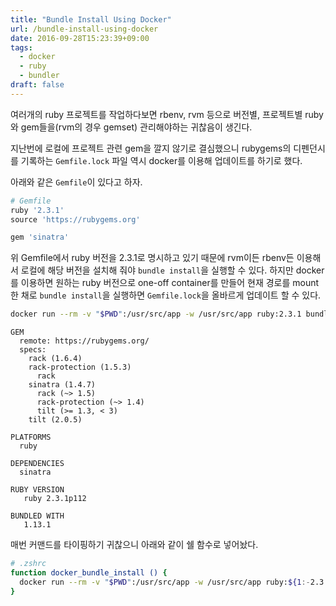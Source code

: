 ```yaml
---
title: "Bundle Install Using Docker"
url: /bundle-install-using-docker
date: 2016-09-28T15:23:39+09:00
tags:
  - docker
  - ruby
  - bundler
draft: false
---
```


여러개의 ruby 프로젝트를 작업하다보면 rbenv, rvm 등으로 버전별, 프로젝트별 ruby와 gem들을(rvm의 경우 gemset) 관리해야하는 귀찮음이 생긴다.

지난번에 로컬에 프로젝트 관련 gem을 깔지 않기로 결심했으니 rubygems의 디펜던시를 기록하는 `Gemfile.lock` 파일 역시 docker를 이용해 업데이트를 하기로 했다.

아래와 같은 `Gemfile`이 있다고 하자.

```ruby
# Gemfile
ruby '2.3.1'
source 'https://rubygems.org'

gem 'sinatra'
```

위 Gemfile에서 ruby 버전을 2.3.1로 명시하고 있기 때문에 rvm이든 rbenv든 이용해서 로컬에 해당 버전을 설치해 줘야 `bundle install`을 실행할 수 있다.
하지만 docker를 이용하면 원하는 ruby 버전으로 one-off container를 만들어 현재 경로를 mount한 채로 `bundle install`을 실행하면 `Gemfile.lock`을 올바르게 업데이트 할 수 있다.

```bash
docker run --rm -v "$PWD":/usr/src/app -w /usr/src/app ruby:2.3.1 bundle install --jobs 2
```

```text
GEM
  remote: https://rubygems.org/
  specs:
    rack (1.6.4)
    rack-protection (1.5.3)
      rack
    sinatra (1.4.7)
      rack (~> 1.5)
      rack-protection (~> 1.4)
      tilt (>= 1.3, < 3)
    tilt (2.0.5)

PLATFORMS
  ruby

DEPENDENCIES
  sinatra

RUBY VERSION
   ruby 2.3.1p112

BUNDLED WITH
   1.13.1
```

매번 커맨드를 타이핑하기 귀찮으니 아래와 같이 쉘 함수로 넣어놨다.

```sh
# .zshrc
function docker_bundle_install () {
  docker run --rm -v "$PWD":/usr/src/app -w /usr/src/app ruby:${1:-2.3.1} bundle install --jobs 4
}
```
